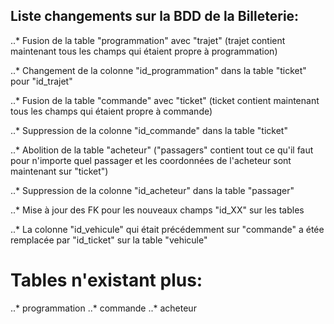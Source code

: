 ## Liste changements sur la BDD de la Billeterie:

..* Fusion de la table "programmation" avec "trajet" (trajet contient maintenant tous les champs qui étaient propre à programmation)

..* Changement de la colonne "id_programmation" dans la table "ticket" pour "id_trajet"

..* Fusion de la table "commande" avec "ticket" (ticket contient maintenant tous les champs qui étaient propre à commande)

..* Suppression de la colonne "id_commande" dans la table "ticket"

..* Abolition de la table "acheteur" ("passagers" contient tout ce qu'il faut pour n'importe quel passager et les coordonnées de l'acheteur sont maintenant sur "ticket")

..* Suppression de la colonne "id_acheteur" dans la table "passager"

..* Mise à jour des FK pour les nouveaux champs "id_XX" sur les tables

..* La colonne "id_vehicule" qui était précédemment sur "commande" a étée remplacée par "id_ticket" sur la table "vehicule"

# Tables n'existant plus:
..* programmation
..* commande
..* acheteur